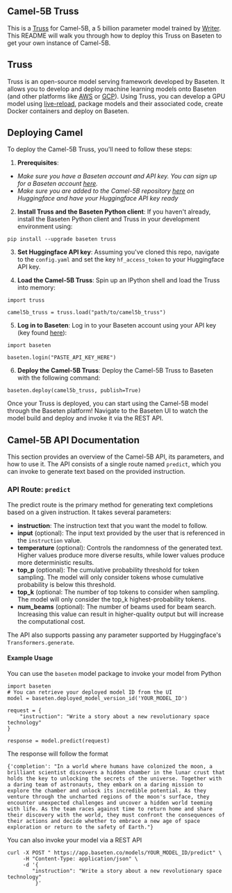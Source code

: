 ## Camel-5B Truss

This is a [Truss](https://truss.baseten.co/) for Camel-5B, a 5 billion parameter model trained by [Writer](https://writer.com/). This README will walk you through how to deploy this Truss on Baseten to get your own instance of Camel-5B.

## Truss

Truss is an open-source model serving framework developed by Baseten. It allows you to develop and deploy machine learning models onto Baseten (and other platforms like [AWS](https://truss.baseten.co/deploy/aws) or [GCP](https://truss.baseten.co/deploy/gcp)). Using Truss, you can develop a GPU model using [live-reload](https://baseten.co/blog/technical-deep-dive-truss-live-reload), package models and their associated code, create Docker containers and deploy on Baseten.

## Deploying Camel

To deploy the Camel-5B Truss, you'll need to follow these steps:

1. __Prerequisites__: 
- _Make sure you have a Baseten account and API key. You can sign up for a Baseten account [here](https://app.baseten.co/signup)._
- _Make sure you are added to the Camel-5B repository [here](https://huggingface.co/Writer/camel-5b) on Huggingface and have your Huggingface API key ready_

2. __Install Truss and the Baseten Python client__: If you haven't already, install the Baseten Python client and Truss in your development environment using:
```
pip install --upgrade baseten truss
```

3. __Set Huggingface API key__: Assuming you've cloned this repo, navigate to the `config.yaml` and set the key `hf_access_token` to your Huggingface API key. 

4. __Load the Camel-5B Truss__: Spin up an IPython shell and load the Truss into memory:
```
import truss

camel5b_truss = truss.load("path/to/camel5b_truss")
```

5. __Log in to Baseten__: Log in to your Baseten account using your API key (key found [here](https://app.baseten.co/settings/account/api_keys)):
```
import baseten

baseten.login("PASTE_API_KEY_HERE")
```

6. __Deploy the Camel-5B Truss__: Deploy the Camel-5B Truss to Baseten with the following command:
```
baseten.deploy(camel5b_truss, publish=True)
```

Once your Truss is deployed, you can start using the Camel-5B model through the Baseten platform! Navigate to the Baseten UI to watch the model build and deploy and invoke it via the REST API.

## Camel-5B API Documentation
This section provides an overview of the Camel-5B API, its parameters, and how to use it. The API consists of a single route named  `predict`, which you can invoke to generate text based on the provided instruction.

### API Route: `predict`
The predict route is the primary method for generating text completions based on a given instruction. It takes several parameters:

- __instruction__: The instruction text that you want the model to follow.
- __input__ (optional): The input text provided by the user that is referenced in the `instruction` value.  
- __temperature__ (optional): Controls the randomness of the generated text. Higher values produce more diverse results, while lower values produce more deterministic results.
- __top_p__ (optional): The cumulative probability threshold for token sampling. The model will only consider tokens whose cumulative probability is below this threshold.
- __top_k__ (optional: The number of top tokens to consider when sampling. The model will only consider the top_k highest-probability tokens.
- __num_beams__ (optional): The number of beams used for beam search. Increasing this value can result in higher-quality output but will increase the computational cost.

The API also supports passing any parameter supported by Huggingface's `Transformers.generate`.

#### Example Usage

You can use the `baseten` model package to invoke your model from Python
```
import baseten
# You can retrieve your deployed model ID from the UI
model = baseten.deployed_model_version_id('YOUR_MODEL_ID')

request = {
    "instruction": "Write a story about a new revolutionary space technology"
}

response = model.predict(request)
```

The response will follow the format
```
{'completion': "In a world where humans have colonized the moon, a brilliant scientist discovers a hidden chamber in the lunar crust that holds the key to unlocking the secrets of the universe. Together with a daring team of astronauts, they embark on a daring mission to explore the chamber and unlock its incredible potential. As they venture through the uncharted regions of the moon's surface, they encounter unexpected challenges and uncover a hidden world teeming with life. As the team races against time to return home and share their discovery with the world, they must confront the consequences of their actions and decide whether to embrace a new age of space exploration or return to the safety of Earth."}
```

You can also invoke your model via a REST API
```
curl -X POST " https://app.baseten.co/models/YOUR_MODEL_ID/predict" \
     -H "Content-Type: application/json" \
     -d '{
        "instruction": "Write a story about a new revolutionary space technology"
         }'

```

